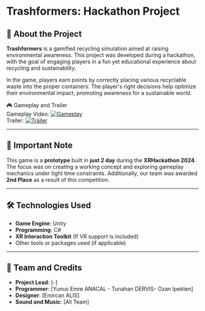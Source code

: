 # Trashformers: Hackathon Project

## 📜 About the Project

**Trashformers** is a gamified recycling simulation aimed at raising environmental awareness. This project was developed during a hackathon, with the goal of engaging players in a fun yet educational experience about recycling and sustainability.

In the game, players earn points by correctly placing various recyclable waste into the proper containers. The player's right decisions help optimize their environmental impact, promoting awareness for a sustainable world.

🎮 Gameplay and Trailer  
Gameplay Video: [![Gameplay](https://img.youtube.com/vi/-kHYBh5LQ_g/0.jpg)](https://www.youtube.com/watch?v=-kHYBh5LQ_g)  
Trailer: [![Trailer](https://img.youtube.com/vi/3FhAPeJFO28/0.jpg)](https://www.youtube.com/shorts/3FhAPeJFO28)

---

## 🚨 Important Note

This game is a **prototype** built in **just 2 day** during the **XRHackathon 2024**. The focus was on creating a working concept and exploring gameplay mechanics under tight time constraints. Additionally, our team was awarded **2nd Place** as a result of this competition.

---

## 🛠️ Technologies Used

- **Game Engine**: Unity  
- **Programming**: C#  
- **XR Interaction Toolkit** (If VR support is included)  
- Other tools or packages used (if applicable)


---

## 🌟 Team and Credits

- **Project Lead**: [-]  
- **Programmer**: [Yunus Emre ANACAL - Tunahan DERVIS- Ozan Ipekten]  
- **Designer**: [Emircan ALIS]  
- **Sound and Music**: [All Team]

